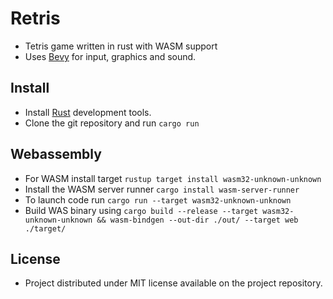 # Retris
 - Tetris game written in rust with WASM support
 - Uses [Bevy](https://github.com/bevyengine/bevy) for input, graphics and sound.

## Install 
 - Install [Rust](https://www.rust-lang.org/tools/install) development tools.
 - Clone the git repository and run `cargo run`
 
## Webassembly
 - For WASM install target `rustup target install wasm32-unknown-unknown`
 - Install the WASM server runner `cargo install wasm-server-runner`
 - To launch code run `cargo run --target wasm32-unknown-unknown`
 - Build WAS binary using `cargo build --release --target wasm32-unknown-unknown && wasm-bindgen --out-dir ./out/ --target web ./target/ `

## License
 - Project distributed under MIT license available on the project repository.